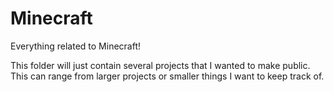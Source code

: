 # Minecraft
Everything related to Minecraft!

This folder will just contain several projects that I wanted to make public. This can range from larger projects or smaller things I want to keep track of.
